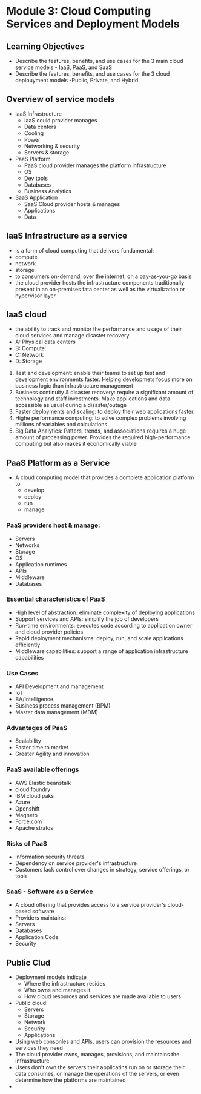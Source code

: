 # Module 3: Cloud Computing Services and Deployment Models
## Learning Objectives
* Describe the features, benefits, and use cases for the 3 main cloud service models - IaaS, PaaS, and SaaS
* Describe the features, benefits, and use cases for the 3 cloud deplouyment models -Public, Private, and Hybrid

## Overview of service models
* IaaS Infrastructure
  * IaaS could provider manages
  * Data centers
  * Cooling
  * Power
  * Networking & security
  * Servers & storage
* PaaS Platform
  * PaaS cloud provider manages the platform infrastructure
  * OS
  * Dev tools
  * Databases
  * Business Analytics
* SaaS Application
  * SaaS Cloud provider hosts & manages
  * Applications
  * Data

## IaaS Infrastructure as a service
* Is a form of cloud computing that delivers fundamental:
* compute
* network
* storage
* to consumers on-demand, over the internet, on a pay-as-you-go basis
* the cloud provider hosts the infrastructure components traditionally present in an on-premises fata center as well as the virtualization or hypervisor layer

## IaaS cloud
* the ability to track and monitor the performance and usage of their cloud services and manage disaster recovery
* A: Physical data centers
* B: Compute: 
* C: Network
* D: Storage

1. Test and development: enable their teams to set up test and development environments faster. Helping developmets focus more on business logic than infrastructure management
2. Business continuity & disaster recovery: require a significant amount of technology and staff investments. Make applications and data accessible as usual during a disaster/outage
3. Faster deployments and scaling: to deploy their web applications faster.
4. Highe performance computing: to solve complex problems involving millions of variables and calculations
5. Big Data Analytics: Patters, trends, and associations requires a huge amount of processing power. Provides the required high-performance computing but also makes it economically viable

## PaaS Platform as a Service
* A cloud computing model that provides a complete application platform to
  * develop
  * deploy
  * run
  * manage

### PaaS providers host & manage:
* Servers
* Networks
* Storage
* OS
* Application runtimes
* APIs
* Middleware
* Databases

### Essential characteristics of PaaS
* High level of abstraction: eliminate complexity of deploying applications
* Support services and APIs: simplify the job of developers
* Run-time environments: executes code according to application owner and cloud provider policies
* Rapid deployment mechanisms: deploy, run, and scale applications efficiently
* Middleware capabilities: support a range of application infrastructure capabilities

### Use Cases
* API Development and management
* IoT
* BA/Intelligence
* Business process management (BPM)
* Master data management (MDM)

### Advantages of PaaS
* Scalability
* Faster time to market
* Greater Agility and innovation

### PaaS available offerings
* AWS Elastic beanstalk
* cloud foundry
* IBM cloud paks
* Azure
* Openshift
* Magneto
* Force.com
* Apache stratos

### Risks of PaaS
* Information security threats
* Dependency on service provider's infrastructure
* Customers lack control over changes in strategy, service offerings, or tools

### SaaS - Software as a Service
* A cloud offering that provides access to a service provider's cloud-based software
* Providers maintains:
* Servers
* Databases
* Application Code
* Security


## Public Clud
* Deployment models indicate
  * Where the infrastructure resides
  * Who owns and manages it
  * How cloud resources and services are made available to users
* Public cloud:
  * Servers
  * Storage
  * Network
  * Security
  * Applications
* Using web consonles and APIs, users can provision the resources and services they need
* The cloud provider owns, manages, provisions, and maintains the infrastructure
* Users don't own the servers their applicatins run on or storage their data consumes, or manage the operations of the servers, or even determine how the platforms are maintained
* 